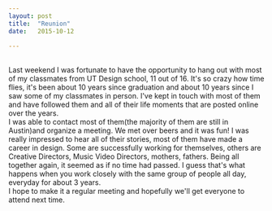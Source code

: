 ```yaml
---
layout: post
title:  "Reunion"
date:   2015-10-12

---
```

<br>
Last weekend I was fortunate to have the opportunity to hang out with most of my classmates from UT Design school, 11 out of 16. It's so crazy how time flies, it's been about 10 years since graduation and about 10 years since I saw some of my classmates in person. I've kept in touch with most of them and have followed them and all of their life moments that are posted online over the years.
<br>
I was able to contact most of them(the majority of them are still in Austin)and organize a meeting. We met over beers and it was fun! I was really impressed to hear all of their stories, most of them have made a career in design. Some are successfully working for themselves, others are Creative Directors, Music Video Directors, mothers, fathers. Being all together again, it seemed as if no time had passed. I guess that's what happens when you work closely with the same group of people all day, everyday for about 3 years.
<br>
I hope to make it a regular meeting and hopefully we'll get everyone to attend next time.